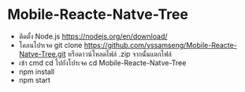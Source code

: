# Mobile-Reacte-Natve-Tree
* ติดตั้ง Node.js https://nodejs.org/en/download/
* โคลนโปรเจค git clone https://github.com/yssamseng/Mobile-Reacte-Natve-Tree.git หรือดาวน์โหลดไฟล์ .zip จากนั้นแตกไฟล์
* เข้า cmd
  cd ไปยังโปรเจค cd Mobile-Reacte-Natve-Tree
* npm install
* npm start


